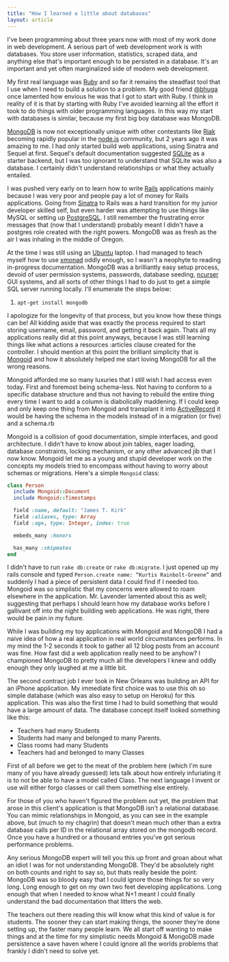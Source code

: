 ```yaml
---
title: "How I learned a little about databases"
layout: article
---
```


I've been programming about three years now with most of my work done in web development. A serious part of web development work is with databases. You store user information, statistics, scraped data, and anything else that's important enough to be persisted in a database. It's an important and yet often marginalized side of modern web development.

My first real language was [Ruby][RUBY] and so far it remains the steadfast tool that I use when I need to build a solution to a problem. My good friend [@bhuga][BHUGA] once lamented how envious he was that I got to start with Ruby. I think in reality of it is that by starting with Ruby I've avoided learning all the effort it took to do things with older programming languages. In this way my start with databases is similar, because my first big boy database was MongoDB.

[MongoDB][MONGODB] is now not exceptionally unique with other contestants like [Riak][RIAK] becoming rapidly popular in the [node.js][NODEJS] community, but 2 years ago it was amazing to me. I had only started build web applications, using Sinatra and Sequel at first. Sequel's default documentation suggested [SQLite][SQLITE] as a starter backend, but I was too ignorant to understand that SQLite was also a database. I certainly didn't understand relationships or what they actually entailed.

I was pushed very early on to learn how to write [Rails][RAILS] applications mainly because I was very poor and people pay a lot of money for Rails applications. Going from [Sinatra][SINATRA] to Rails was a hard transition for my junior developer skilled self, but even harder was attempting to use things like MySQL or setting up [PostgreSQL][POSTGRESQL]. I still remember the frustrating error messages that (now that I understand) probably meant I didn't have a postgres role created with the right powers. MongoDB was as fresh as the air I was inhaling in the middle of Oregon.

At the time I was still using an [Ubuntu][UBUNTU] laptop. I had managed to teach myself how to use [xmonad][XMONAD] oddly enough, so I wasn't a neophyte to reading in-progress documentation. MongoDB was a brilliantly easy setup process, devoid of user permission systems, passwords, database seeding, [ncurser][NCURSER] GUI systems, and all sorts of other things I had to do just to get a simple SQL server running locally. I'll enumerate the steps below:

  1. `apt-get install mongodb`

I apologize for the longevity of that process, but you know how these things can be! All kidding aside that was exactly the process required to start storing username, email, password, and getting it back again. Thats all my applications really did at this point anyways, because I was still learning things like what actions a resources :articles clause created for the controller. I should mention at this point the brilliant simplicity that is [Mongoid][MONGOID] and how it absolutely helped me start loving MongoDB for all the wrong reasons.

Mongoid afforded me so many luxuries that I still wish I had access even today. First and foremost being schema-less. Not having to conform to a specific database structure and thus not having to rebuild the entire thing every time I want to add a column is diabolically maddening. If I could keep and only keep one thing from Mongoid and transplant it into [ActiveRecord][ACTIVERECORD] it would be having the schema in the models instead of in a migration (or five) and a schema.rb

Mongoid is a collision of good documentation, simple interfaces, and good architecture. I didn't have to know about join tables, eager loading, database constraints, locking mechanism, or any other advanced jib that I now know. Mongoid let me as a young and stupid developer work on the concepts my models tried to encompass without having to worry about schemas or migrations. Here's a simple `Mongoid` class:

```ruby
class Person
  include Mongoid::Document
  include Mongoid::Timestamps

  field :name, default: "James T. Kirk"
  field :aliases, type: Array
  field :age, type: Integer, index: true

  embeds_many :honors

  has_many :shipmates
end
```

I didn't have to run `rake db:create` or `rake db:migrate`. I just opened up my rails console and typed `Person.create name: “Kurtis Rainbolt-Greene”` and suddenly I had a piece of persistent data I could find if I needed too. Mongoid was so simplistic that my concerns were allowed to roam elsewhere in the application. Mr. Lavender lamented about this as well; suggesting that perhaps I should learn how my database works before I gallivant off into the night building web applications. He was right, there would be pain in my future.

While I was building my toy applications with Mongoid and MongoDB I had a naive idea of how a real application in real world circumstances performs. In my mind the 1-2 seconds it took to gather all 12 blog posts from an account was fine. How fast did a web application really need to be anyhow? I championed MongoDB to pretty much all the developers I knew and oddly enough they only laughed at me a little bit.

The second contract job I ever took in New Orleans was building an API for an iPhone application. My immediate first choice was to use this oh so simple database (which was also easy to setup on Heroku) for this application. This was also the first time I had to build something that would have a large amount of data. The database concept itself looked something like this:

  - Teachers had many Students
  - Students had many and belonged to many Parents.
  - Class rooms had many Students
  - Teachers had and belonged to many Classes

First of all before we get to the meat of the problem here (which I'm sure many of you have already guessed) lets talk about how entirely infuriating it is to not be able to have a model called Class. The next language I invent or use will either forgo classes or call them something else entirely.

For those of you who haven't figured the problem out yet, the problem that arose in this client's application is that MongoDB isn't a relational database. You can mimic relationships in Mongoid, as you can see in the example above, but (much to my chagrin) that doesn't mean much other than a extra database calls per ID in the relational array stored on the mongodb record. Once you have a hundred or a thousand entries you've got serious performance problems.

Any serious MongoDB expert will tell you this up front and groan about what an idiot I was for not understanding MongoDB. They'd be absolutely right on both counts and right to say so, but thats really beside the point: MongoDB was so bloody easy that I could ignore those things for so very long. Long enough to get on my own two feet developing applications. Long enough that when I needed to know what N+1 meant I could finally understand the bad documentation that litters the web.

The teachers out there reading this will know what this kind of value is for students. The sooner they can start making things, the sooner they're done setting up, the faster many people learn. We all start off wanting to make things and at the time for my simplistic needs Mongoid & MongoDB made persistence a save haven where I could ignore all the worlds problems that frankly I didn't need to solve yet.

[RUBY]: https://www.ruby-lang.org/en/
[BHUGA]: http://bhuga.net/
[MONGODB]: http://www.mongodb.org/
[RIAK]: http://basho.com/riak/
[NODEJS]: http://nodejs.org/
[SQLITE]: http://www.sqlite.org/
[RAILS]: http://rubyonrails.org/
[SINATRA]: http://www.sinatrarb.com/
[POSTGRESQL]: http://www.postgresql.org/
[UBUNTU]: http://www.ubuntu.com/
[XMONAD]: http://xmonad.org/
[NCURSER]: http://www.gnu.org/software/ncurses/
[MONGOID]: http://mongoid.org/en/mongoid/index.html
[ACTIVERECORD]: http://api.rubyonrails.org/classes/ActiveRecord/Base.html

